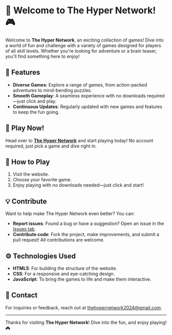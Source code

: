 # 🚀 Welcome to The Hyper Network! 🎮

Welcome to **The Hyper Network**, an exciting collection of games! Dive into a world of fun and challenge with a variety of games designed for players of all skill levels. Whether you're looking for adventure or a brain teaser, you'll find something here to enjoy!

## 🌟 Features
- **Diverse Games**: Explore a range of games, from action-packed adventures to mind-bending puzzles.
- **Smooth Gameplay**: A seamless experience with no downloads required—just click and play.
- **Continuous Updates**: Regularly updated with new games and features to keep the fun going.

## 🚀 Play Now!
Head over to [**The Hyper Network**](https://thehypernetwork2024.github.io/site) and start playing today! No account required, just pick a game and dive right in.

## 🔧 How to Play
1. Visit the website.
2. Choose your favorite game.
3. Enjoy playing with no downloads needed—just click and start!

## 💡 Contribute
Want to help make The Hyper Network even better? You can:
- **Report issues**: Found a bug or have a suggestion? Open an issue in the [Issues tab](https://github.com/your-username/your-repo/issues).
- **Contribute code**: Fork the project, make improvements, and submit a pull request! All contributions are welcome.

## ⚙️ Technologies Used
- **HTML5**: For building the structure of the website.
- **CSS**: For a responsive and eye-catching design.
- **JavaScript**: To bring the games to life and make them interactive.

## 📧 Contact
For inquiries or feedback, reach out at [thehypernetwork2024@gmail.com](mailto:thehypernetwork2024@gmail.com).

---

Thanks for visiting **The Hyper Network**! Dive into the fun, and enjoy playing! 🎮
